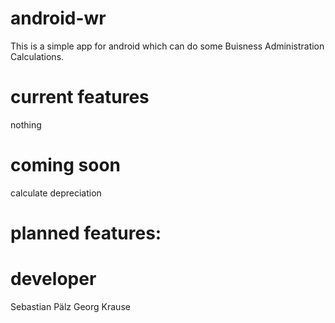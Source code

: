 android-wr
==========

This is a simple app for android which can do some Buisness Administration Calculations.

current features
==========
nothing

coming soon
==========
calculate depreciation

planned features:
==========

developer
==========
Sebastian Pälz
Georg Krause
